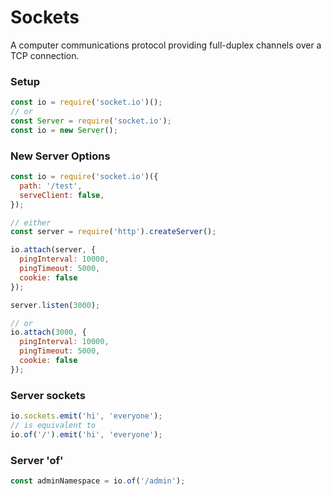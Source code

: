 # Sockets

A computer communications protocol providing full-duplex channels over a TCP connection.

### Setup
```js
const io = require('socket.io')();
// or
const Server = require('socket.io');
const io = new Server();
```
### New Server Options
```js
const io = require('socket.io')({
  path: '/test',
  serveClient: false,
});

// either
const server = require('http').createServer();

io.attach(server, {
  pingInterval: 10000,
  pingTimeout: 5000,
  cookie: false
});

server.listen(3000);

// or
io.attach(3000, {
  pingInterval: 10000,
  pingTimeout: 5000,
  cookie: false
});
```
### Server sockets
```js
io.sockets.emit('hi', 'everyone');
// is equivalent to
io.of('/').emit('hi', 'everyone');
```
### Server 'of'
```js
const adminNamespace = io.of('/admin');
```




